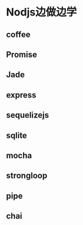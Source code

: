# Nodjs边做边学
## coffee
## Promise
## Jade
## express
## sequelizejs 
## sqlite
## mocha
## strongloop
## pipe
## chai
